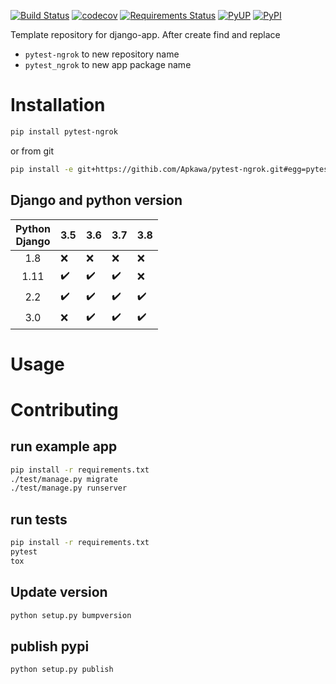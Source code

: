 [![Build Status](https://travis-ci.org/Apkawa/pytest-ngrok.svg?branch=master)](https://travis-ci.org/Apkawa/pytest-ngrok)
[![codecov](https://codecov.io/gh/Apkawa/pytest-ngrok/branch/master/graph/badge.svg)](https://codecov.io/gh/Apkawa/pytest-ngrok)
[![Requirements Status](https://requires.io/github/Apkawa/pytest-ngrok/requirements.svg?branch=master)](https://requires.io/github/Apkawa/pytest-ngrok/requirements/?branch=master)
[![PyUP](https://pyup.io/repos/github/Apkawa/pytest-ngrok/shield.svg)](https://pyup.io/repos/github/Apkawa/pytest-ngrok)
[![PyPI](https://img.shields.io/pypi/pyversions/pytest-ngrok.svg)]()

Template repository for django-app.
After create find and replace 
* `pytest-ngrok` to new repository name
* `pytest_ngrok` to new app package name

# Installation

```bash
pip install pytest-ngrok

```

or from git

```bash
pip install -e git+https://githib.com/Apkawa/pytest-ngrok.git#egg=pytest-ngrok
```

## Django and python version

| Python<br/>Django |        3.5         |      3.6           |      3.7           |       3.8          |
|:-----------------:|--------------------|--------------------|--------------------|--------------------|
| 1.8               |       :x:          |      :x:           |       :x:          |      :x:           |
| 1.11              | :heavy_check_mark: | :heavy_check_mark: | :heavy_check_mark: |      :x:           |
| 2.2               | :heavy_check_mark: | :heavy_check_mark: | :heavy_check_mark: | :heavy_check_mark: |
| 3.0               |       :x:          | :heavy_check_mark: | :heavy_check_mark: | :heavy_check_mark: |


# Usage



# Contributing

## run example app

```bash
pip install -r requirements.txt
./test/manage.py migrate
./test/manage.py runserver
```

## run tests

```bash
pip install -r requirements.txt
pytest
tox
```

## Update version

```bash
python setup.py bumpversion
```

## publish pypi

```bash
python setup.py publish
```






